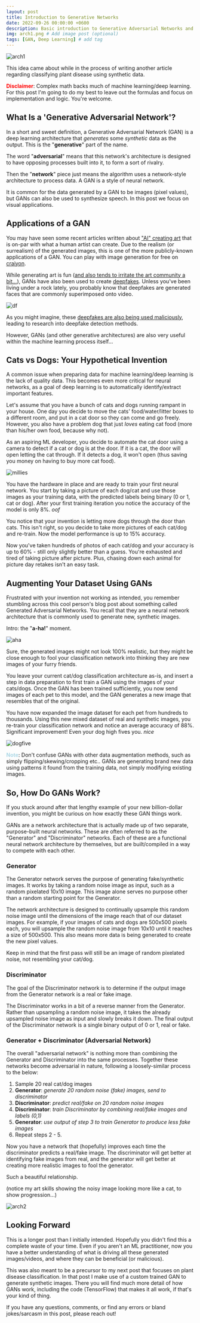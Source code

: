 ```yaml
---
layout: post
title: Introduction to Generative Networks
date: 2022-09-26 00:00:00 +0600
description: Basic introduction to Generative Adversarial Networks and how they work. # Add post description (optional)
img: arch1.png # Add image post (optional)
tags: [GAN, Deep Learning] # add tag
---
```


![arch1](/assets/images/GAN/arch1.png)

This idea came about while in the process of writing another article regarding classifying plant disease using synthetic data. 

<span style="color:red">**Disclaimer**</span>: Complex math backs much of machine learning/deep learning. For this post I'm going to do my best to leave out the formulas and focus on implementation and logic. You're welcome.

What Is a 'Generative Adversarial Network'?
----------------------------------

In a short and sweet definition, a Generative Adversarial Network (GAN) is a deep learning architecture that _generates_ some _synthetic_ data as the output. This is the "**generative**" part of the name. 

The word "**adversarial**" means that this network's architecture is designed to have opposing processes built into it, to form a sort of rivalry.

Then the "**network**" piece just means the algorithm uses a network-style architecture to process data. A GAN is a style of neural network.

It is common for the data generated by a GAN to be images (pixel values), but GANs can also be used to synthesize speech. In this post we focus on visual applications.


Applications of a GAN
----------------------------------

You may have seen some recent articles written about ["AI" creating art](https://www.nytimes.com/2022/09/02/technology/ai-artificial-intelligence-artists.html) that is on-par with what a human artist can create. Due to the realism (or surrealism) of the generated images, this is one of the more publicly-known applications of a GAN. You can play with image generation for free on [craiyon](https://www.craiyon.com/). 

While generating art is fun ([and also tends to irritate the art community a bit...](https://www.nytimes.com/2022/09/02/technology/ai-artificial-intelligence-artists.html)), GANs have also been used to create [deepfakes](https://www.youtube.com/watch?v=cQ54GDm1eL0). Unless you've been living under a rock lately, you probably know that deepfakes are generated faces that are commonly superimposed onto video. 

![df](/assets/images/GAN/df.gif)

As you might imagine, these [deepfakes are also being used maliciously](https://www.trendmicro.com/en_us/research/21/d/deepfakes-are-getting-closer-to-reality.html), leading to research into deepfake detection methods.

However, GANs (and other generative architectures) are also very useful within the machine learning process itself...

Cats vs Dogs: Your Hypothetical Invention
----------------------------------

A common issue when preparing data for machine learning/deep learning is the lack of quality data. This becomes even more critical for neural networks, as a goal of deep learning is to automatically identify/extract important features. 

Let's assume that you have a bunch of cats and dogs running rampant in your house. One day you decide to move the cats' food/water/litter boxes to a different room, and put in a cat door so they can come and go freely. However, you also have a problem dog that just _loves_ eating cat food (more than his/her own food, because why not).

As an aspiring ML developer, you decide to automate the cat door using a camera to detect if a cat or dog is at the door. If it is a cat, the door will open letting the cat through. If it detects a dog, it won't open (thus saving you money on having to buy more cat food). 

![millies](/assets/images/GAN/idea2.png)

You have the hardware in place and are ready to train your first neural network. You start by taking a picture of each dog/cat and use those images as your training data, with the predicted labels being binary (0 or 1, cat or dog). After your first training iteration you notice the accuracy of the model is only 8%. _oof_

You notice that your invention is letting more dogs through the door than cats. This isn't right, so you decide to take more pictures of each cat/dog and re-train. Now the model performance is up to 15% accuracy. 

Now you've taken hundreds of photos of each cat/dog and your accuracy is up to 60% - still only slightly better than a guess. You're exhausted and tired of taking picture after picture. Plus, chasing down each animal for picture day retakes isn't an easy task.

Augmenting Your Dataset Using GANs
----------------------------------

Frustrated with your invention not working as intended, you remember stumbling across this cool person's blog post about something called Generated Adversarial Networks. You recall that they are a neural network architecture that is commonly used to generate new, synthetic images. 

Intro: the "**a-ha!**" moment.

![aha](/assets/images/GAN/idea.jpg)

Sure, the generated images might not look 100% realistic, but they might be close enough to fool your classification network into thinking they are new images of your furry friends.

You leave your current cat/dog classification architecture as-is, and insert a step in data preparation to first train a GAN using the images of your cats/dogs. Once the GAN has been trained sufficiently, you now send images of each pet to this model, and the GAN generates a new image that resembles that of the original.

You have now expanded the image dataset for each pet from hundreds to thousands. Using this new mixed dataset of real and synthetic images, you re-train your classification network and notice an average accuracy of 88%. Significant improvement! Even your dog high fives you. _nice_

![dogfive](/assets/images/GAN/doghighfive.png)

<span style="color:lightblue">**Note**</span>: Don't confuse GANs with other data augmentation methods, such as simply flipping/skewing/cropping etc.. GANs are generating brand new data using patterns it found from the training data, not simply modifying existing images. 

So, How Do GANs Work?
----------------------------------

If you stuck around after that lengthy example of your new billion-dollar invention, you might be curious on how exactly these GAN things work. 

GANs are a network architecture that is actually made up of two separate, purpose-built neural networks. These are often referred to as the "Generator" and "Discriminator" networks. Each of these are a functional neural network architecture by themselves, but are built/compiled in a way to compete with each other. 

### Generator

The Generator network serves the purpose of generating fake/synthetic images. It works by taking a random noise image as input, such as a random pixelated 10x10 image. This image alone serves no purpose other than a random starting point for the Generator.

The network architecture is designed to continually upsample this random noise image until the dimensions of the image reach that of our dataset images. For example, if your images of cats and dogs are 500x500 pixels each, you will upsample the random noise image from 10x10 until it reaches a size of 500x500. This also means more data is being generated to create the new pixel values.

Keep in mind that the first pass will still be an image of random pixelated noise, not resembling your cat/dog.

### Discriminator

The goal of the Discriminator network is to determine if the output image from the Generator network is a real or fake image. 

The Discriminator works in a bit of a reverse manner from the Generator. Rather than upsampling a random noise image, it takes the already upsampled noise image as input and slowly breaks it down. The final output of the Discriminator network is a single binary output of 0 or 1, real or fake. 

### Generator + Discriminator (Adversarial Network)

The overall "adversarial network" is nothing more than combining the Generator and Discriminator into the same processes. Together these networks become adversarial in nature, following a loosely-similar process to the below:

1. Sample 20 real cat/dog images
2. **Generator**: _generate 20 random noise (fake) images, send to discriminator_
3. **Discriminator**: _predict real/fake on 20 random noise images_
4. **Discriminator**: _train Discriminator by combining real/fake images and labels (0,1)_
5. **Generator**: _use output of step 3 to train Generator to produce less fake images_
6. Repeat steps 2 - 5.

Now you have a network that (hopefully) improves each time the discriminator predicts a real/fake image. The discriminator will get better at identifying fake images from real, and the generator will get better at creating more realistic images to fool the generator.

Such a beautiful relationship.

(notice my art skills showing the noisy image looking more like a cat, to show progression...)

![arch2](/assets/images/GAN/arch2.png)

Looking Forward
----------------------------------

This is a longer post than I initially intended. Hopefully you didn't find this a complete waste of your time. Even if you aren't an ML practitioner, now you have a better understanding of what is driving all these generated images/videos, and where they can be beneficial (or malicious).

This was also meant to be a precursor to my next post that focuses on plant disease classification. In that post I make use of a custom trained GAN to generate synthetic images. There you will find much more detail of how GANs work, including the code (TensorFlow) that makes it all work, if that's your kind of thing. 

If you have any questions, comments, or find any errors or bland jokes/sarcasm in this post, please reach out!

